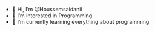 - 👋 Hi, I’m @Houssemsaidanii
- 👀 I’m interested in Programming 
- 🌱 I’m currently learning everything about programming 
<!---
Houssemsaidanii/Houssemsaidanii is a ✨ special ✨ repository because its `README.md` (this file) appears on your GitHub profile.
You can click the Preview link to take a look at your changes.
--->
